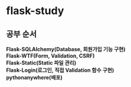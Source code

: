 # flask-study

## 공부 순서

**Flask-SQLAlchemy(Database, 회원가입 기능 구현)**  
**Flask-WTF(Form, Validation, CSRF)**  
**Flask-Static(Static 파일 관리)**  
**Flask-Login(로그인, 직접 Validation 함수 구현)**  
**pythonanywhere(배포)**

